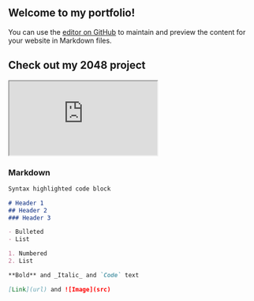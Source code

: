 
## Welcome to my portfolio!

You can use the [editor on GitHub](https://github.com/mildredsuriel/mildredsuriel.github.io/edit/main/index.md) to maintain and preview the content for your website in Markdown files.


## Check out my 2048 project
<iframe src="https://cdnapisec.kaltura.com/p/1301391/sp/130139100/embedIframeJs/uiconf_id/28278202/partner_id/1301391"></iframe>

### Markdown

```markdown
Syntax highlighted code block

# Header 1
## Header 2
### Header 3

- Bulleted
- List

1. Numbered
2. List

**Bold** and _Italic_ and `Code` text

[Link](url) and ![Image](src)
```
